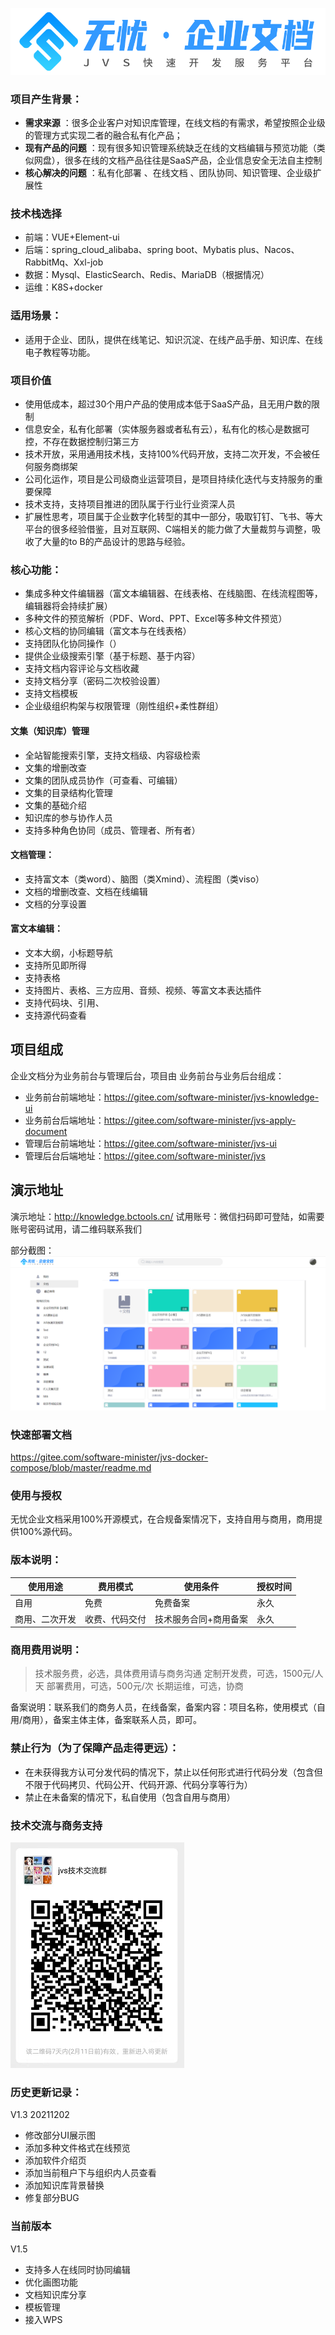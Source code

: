 ![输入图片说明](1fa179c747d0b08a21f6602e1b09287.png)


### 项目产生背景：

-  **需求来源** ：很多企业客户对知识库管理，在线文档的有需求，希望按照企业级的管理方式实现二者的融合私有化产品；
-  **现有产品的问题** ：现有很多知识管理系统缺乏在线的文档编辑与预览功能（类似网盘），很多在线的文档产品往往是SaaS产品，企业信息安全无法自主控制
-  **核心解决的问题** ：私有化部署 、在线文档 、团队协同、知识管理、企业级扩展性



### 技术栈选择

- 前端：VUE+Element-ui
- 后端：spring_cloud_alibaba、spring boot、Mybatis plus、Nacos、RabbitMq、Xxl-job
- 数据：Mysql、ElasticSearch、Redis、MariaDB（根据情况）
- 运维：K8S+docker



### 适用场景：
* 适用于企业、团队，提供在线笔记、知识沉淀、在线产品手册、知识库、在线电子教程等功能。

### 项目价值
* 使用低成本，超过30个用户产品的使用成本低于SaaS产品，且无用户数的限制
* 信息安全，私有化部署（实体服务器或者私有云），私有化的核心是数据可控，不存在数据控制归第三方
* 技术开放，采用通用技术栈，支持100%代码开放，支持二次开发，不会被任何服务商绑架
* 公司化运作，项目是公司级商业运营项目，是项目持续化迭代与支持服务的重要保障
* 技术支持，支持项目推进的团队属于行业行业资深人员
* 扩展性思考，项目属于企业数字化转型的其中一部分，吸取钉钉、飞书、等大平台的很多经验借鉴，且对互联网、C端相关的能力做了大量裁剪与调整，吸收了大量的to B的产品设计的思路与经验。


### 核心功能：
* 集成多种文件编辑器（富文本编辑器、在线表格、在线脑图、在线流程图等，编辑器将会持续扩展）
* 多种文件的预览解析（PDF、Word、PPT、Excel等多种文件预览）
* 核心文档的协同编辑（富文本与在线表格）
* 支持团队化协同操作（）
* 提供企业级搜索引擎（基于标题、基于内容）
* 支持文档内容评论与文档收藏
* 支持文档分享（密码二次校验设置）
* 支持文档模板
* 企业级组织构架与权限管理（刚性组织+柔性群组）
#### 文集（知识库）管理
* 全站智能搜索引擎，支持文档级、内容级检索
* 文集的增删改查
* 文集的团队成员协作（可查看、可编辑）
* 文集的目录结构化管理
* 文集的基础介绍
* 知识库的参与协作人员
* 支持多种角色协同（成员、管理者、所有者）
#### 文档管理：
* 支持富文本（类word）、脑图（类Xmind）、流程图（类viso）
* 文档的增删改查、文档在线编辑
* 文档的分享设置
#### 富文本编辑：
* 文本大纲，小标题导航
* 支持所见即所得
* 支持表格
* 支持图片、表格、三方应用、音频、视频、等富文本表达插件
* 支持代码块、引用、
* 支持源代码查看


## 项目组成
企业文档分为业务前台与管理后台，项目由 业务前台与业务后台组成：

- 业务前台前端地址：https://gitee.com/software-minister/jvs-knowledge-ui
- 业务前台后端地址：https://gitee.com/software-minister/jvs-apply-document
- 管理后台前端地址：https://gitee.com/software-minister/jvs-ui
- 管理后台后端地址：https://gitee.com/software-minister/jvs


## 演示地址
演示地址：http://knowledge.bctools.cn/
试用账号：微信扫码即可登陆，如需要账号密码试用，请二维码联系我们

部分截图：
![输入图片说明](%E5%BE%AE%E4%BF%A1%E6%88%AA%E5%9B%BE_%E4%BC%81%E4%B8%9A%E6%96%87%E6%A1%A3%E9%A6%96%E9%A1%B5.png)

### 快速部署文档
https://gitee.com/software-minister/jvs-docker-compose/blob/master/readme.md


### 使用与授权
无忧企业文档采用100%开源模式，在合规备案情况下，支持自用与商用，商用提供100%源代码。
### 版本说明：
使用用途|费用模式|使用条件|授权时间
-|-|-|-
自用|免费|免费备案|永久
商用、二次开发|收费、代码交付|技术服务合同+商用备案|永久

### 商用费用说明：
> 技术服务费，必选，具体费用请与商务沟通
> 定制开发费，可选，1500元/人天
> 部署费用，可选，500元/次
> 长期运维，可选，协商

备案说明：联系我们的商务人员，在线备案，备案内容：项目名称，使用模式（自用/商用），备案主体主体，备案联系人员，即可。
### 禁止行为（为了保障产品走得更远）：
* 在未获得我方认可分发代码的情况下，禁止以任何形式进行代码分发（包含但不限于代码拷贝、代码公开、代码开源、代码分享等行为）
* 禁止在未备案的情况下，私自使用（包含自用与商用）

### 技术交流与商务支持

![输入图片说明](image.png)



### 历史更新记录：
V1.3  20211202 

* 修改部分UI展示图
* 添加多种文件格式在线预览
* 添加软件介绍页
* 添加当前租户下与组织内人员查看
* 添加知识库背景替换
* 修复部分BUG

### 当前版本
V1.5
* 支持多人在线同时协同编辑
* 优化画图功能
* 文档知识库分享
* 模板管理
* 接入WPS